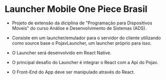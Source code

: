 # Launcher Mobile One Piece Brasil

- Projeto de extensão da diciplina de "Programação para Dispositivos Móveis" do curso Análise e Desenvolvimento de Sistemas (ADS).

- Consiste em um launcher/emulador para o servidor do cliente utilizando como source base o PojavLauncher, um launcher próprio para isso.

- O Launcher será desenvolvido em React Native.

- O principal desafio do Launcher é integrar o React com a Api do Pojav.

- O Front-End do App deve ser manipulado através do React.
